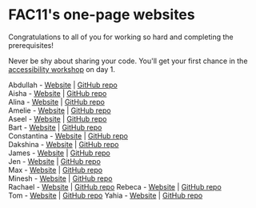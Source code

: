 # FAC11's one-page websites
Congratulations to all of you for working so hard and completing the prerequisites!

Never be shy about sharing your code. You'll get your first chance in the [accessibility workshop](https://github.com/jsms90/web-accessibility) on day 1.

Abdullah - [Website](https://abdullahchaudhry.github.io/one-page-website/) | [GitHub repo](https://github.com/AbdullahChaudhry/one-page-website)  
Aisha - [Website](https://astroash.github.io/) | [GitHub repo](https://github.com/astroash/astroash.github.io)  
Alina - [Website](https://azayneeva.github.io/my-website/) | [GitHub repo](https://github.com/azayneeva/my-website)  
Amelie - [Website](https://ameliejyc.github.io/) | [GitHub repo](https://ameliejyc.github.io/)  
Aseel - [Website](https://aseelm.github.io/) | [GitHub repo](https://github.com/AseelM/AseelM.github.io)  
Bart - [Website](https://bartbucknill.github.io/fac-application/) | [GitHub repo](https://github.com/BartBucknill/fac-application)  
Constantina - [Website](https://polyccon.github.io/) | [GitHub repo](https://github.com/polyccon/polyccon.github.io)  
Dakshina - [Website](https://dangerdak.github.io/effectivealtruism/) | [GitHub repo](https://github.com/dangerdak/effectivealtruism)    
James - [Website](https://rogeredbacon.github.io/Single-page-website/) | [GitHub repo](https://github.com/RogeredBacon/Single-page-website)  
Jen - [Website](https://jen-harris.github.io/1pagewebsite/) | [GitHub repo](https://github.com/Jen-Harris/1pagewebsite)  
Max - [Website](https://maxgerber.github.io/cactus/) | [GitHub repo](https://github.com/maxgerber/cactus)  
Minesh - [Website](https://mineshmshah.github.io/) | [GitHub repo](https://github.com/mineshmshah/mineshmshah.github.io)  
Rachael - [Website](https://rachaelcodes.github.io/story-lottery/) | [GitHub repo](https://github.com/rachaelcodes/story-lottery)
Rebeca - [Website](https://rebecacalvoquintero.github.io) | [GitHub repo](https://github.com/rebecacalvoquintero/rebecacalvoquintero.github.io)  
Tom - [Website](https://morkeltry.github.io/livinginthefuture/) | [GitHub repo](https://github.com/morkeltry/livinginthefuture)
Yahia - [Website](https://bowssy88.github.io/Founders-and-Coders/) | [GitHub repo](https://github.com/bowssy88/Founders-and-Coders)  
